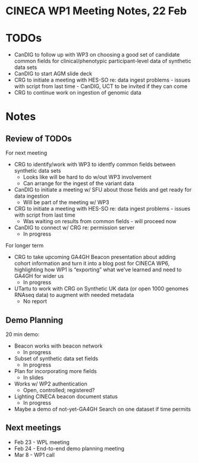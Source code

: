 # CINECA WP1 Meeting Notes, 22 Feb

# TODOs
- CanDIG to follow up with WP3 on choosing a good set of candidate common fields for clinical/phenotypic participant-level data of synthetic data sets
- CanDIG to start AGM slide deck
- CRG to initiate a meeting with HES-SO re: data ingest problems - issues with script from last time - CanDIG, UCT to be invited if they can come
- CRG to continue work on ingestion of genomic data 

# Notes

## Review of TODOs

For next meeting

- CRG to identify/work with WP3 to identfy common fields between synthetic data sets
    - Looks like will be hard to do w/out WP3 involvement
    - Can arrange for the ingest of the variant data
- CanDIG to initiate a meeting w/ SFU about those fields and get ready for data ingestion
    - Will be part of the meeting w/ WP3
- CRG to initiate a meeting with HES-SO re: data ingest problems - issues with script from last time
    - Was waiting on results from common fields - will proceed now
- CanDIG to connect w/ CRG re: permission server
    - In progress

For longer term

- CRG to take upcoming GA4GH Beacon presentation about adding cohort information and turn it into a blog post for CINECA WP6, highlighting how WP1 is “exporting” what we’ve learned and need to GA4GH for wider us
    - In progress
- UTartu to work with CRG on Synthetic UK data (or open 1000 genomes RNAseq data) to augment with needed metadata
    - No report



## Demo Planning

20 min demo:
- Beacon works with beacon network
    - In progress
- Subset of synthetic data set fields
    - In progress
- Plan for incorporating more fields
    - In slides
- Works w/ WP2 authentication
    - Open, controlled; registered?
- Lighting CINECA beacon document status
    - In progress
- Maybe a demo of not-yet-GA4GH Search on one dataset if time permits


## Next meetings
- Feb 23 - WPL meeting
- Feb 24 - End-to-end demo planning meeting
- Mar 8 - WP1 call
